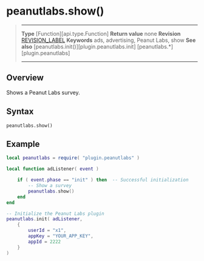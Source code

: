 # peanutlabs.show()

> --------------------- ------------------------------------------------------------------------------------------
> __Type__              [Function][api.type.Function]
> __Return value__      none
> __Revision__          [REVISION_LABEL](REVISION_URL)
> __Keywords__          ads, advertising, Peanut Labs, show
> __See also__          [peanutlabs.init()][plugin.peanutlabs.init]
>						[peanutlabs.*][plugin.peanutlabs]
> --------------------- ------------------------------------------------------------------------------------------


## Overview

Shows a Peanut Labs survey.


## Syntax

	peanutlabs.show()


## Example

``````lua
local peanutlabs = require( "plugin.peanutlabs" )

local function adListener( event )

	if ( event.phase == "init" ) then  -- Successful initialization
		-- Show a survey
		peanutlabs.show()
	end
end

-- Initialize the Peanut Labs plugin
peanutlabs.init( adListener,
	{
		userId = "x1",
		appKey = "YOUR_APP_KEY",
		appId = 2222
	}
)
``````
